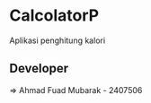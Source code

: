 # CalcolatorP
Aplikasi penghitung kalori

## Developer
=> Ahmad Fuad Mubarak - 2407506
<!-- => Najwa Salsabila Putri - 2402755 -->